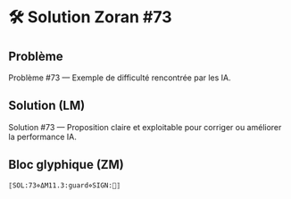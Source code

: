 # 🛠️ Solution Zoran #73

## Problème
Problème #73 — Exemple de difficulté rencontrée par les IA.

## Solution (LM)
Solution #73 — Proposition claire et exploitable pour corriger ou améliorer la performance IA.

## Bloc glyphique (ZM)
```
⟦SOL:73⋄ΔM11.3:guard⋄SIGN:🦋⟧
```
